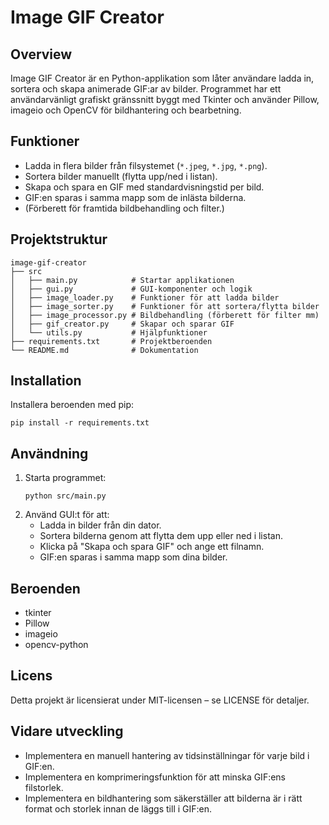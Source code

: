 # Image GIF Creator

## Overview
Image GIF Creator är en Python-applikation som låter användare ladda in, sortera och skapa animerade GIF:ar av bilder. Programmet har ett användarvänligt grafiskt gränssnitt byggt med Tkinter och använder Pillow, imageio och OpenCV för bildhantering och bearbetning.

## Funktioner
- Ladda in flera bilder från filsystemet (`*.jpeg`, `*.jpg`, `*.png`).
- Sortera bilder manuellt (flytta upp/ned i listan).
- Skapa och spara en GIF med standardvisningstid per bild.
- GIF:en sparas i samma mapp som de inlästa bilderna.
- (Förberett för framtida bildbehandling och filter.)

## Projektstruktur
```
image-gif-creator
├── src
│   ├── main.py            # Startar applikationen
│   ├── gui.py             # GUI-komponenter och logik
│   ├── image_loader.py    # Funktioner för att ladda bilder
│   ├── image_sorter.py    # Funktioner för att sortera/flytta bilder
│   ├── image_processor.py # Bildbehandling (förberett för filter mm)
│   ├── gif_creator.py     # Skapar och sparar GIF
│   └── utils.py           # Hjälpfunktioner
├── requirements.txt       # Projektberoenden
└── README.md              # Dokumentation
```

## Installation
Installera beroenden med pip:

```
pip install -r requirements.txt
```

## Användning
1. Starta programmet:
   ```
   python src/main.py
   ```
2. Använd GUI:t för att:
   - Ladda in bilder från din dator.
   - Sortera bilderna genom att flytta dem upp eller ned i listan.
   - Klicka på "Skapa och spara GIF" och ange ett filnamn.
   - GIF:en sparas i samma mapp som dina bilder.

## Beroenden
- tkinter
- Pillow
- imageio
- opencv-python

## Licens
Detta projekt är licensierat under MIT-licensen – se LICENSE för detaljer.

## Vidare utveckling
- Implementera en manuell hantering av tidsinställningar för varje bild i GIF:en.
- Implementera en komprimeringsfunktion för att minska GIF:ens filstorlek.
- Implementera en bildhantering som säkerställer att bilderna är i rätt format och storlek innan de läggs till i GIF:en.